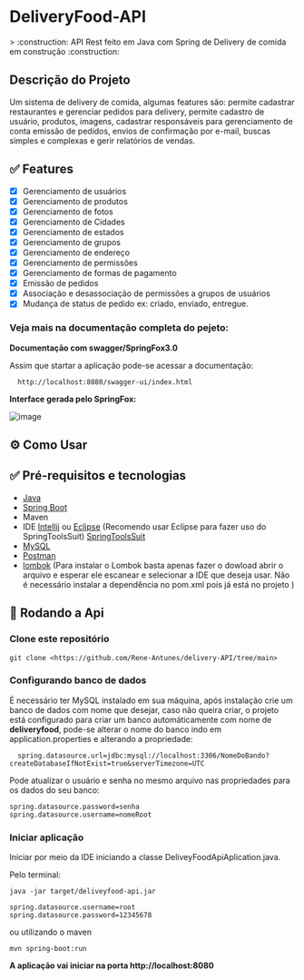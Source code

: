 <h1>DeliveryFood-API</h1> 
> :construction: API Rest feito em Java com Spring de Delivery de comida em construção :construction:

<h2 id="sobre" >Descrição do Projeto </h2>
Um sistema de delivery de comida, algumas features são: permite cadastrar restaurantes e gerenciar pedidos para delivery, permite cadastro de usuário, produtos, imagens, cadastrar responsáveis para gerenciamento de conta emissão de pedidos, envios de confirmação por e-mail, buscas simples e complexas e gerir relatórios de vendas.



<h2 id="features">✅ Features</h2>

- [x] Gerenciamento de usuários
- [x] Gerenciamento de produtos
- [x] Gerenciamento de fotos
- [x] Gerenciamento de Cidades
- [x] Gerenciamento de estados
- [x] Gerenciamento de grupos
- [x] Gerenciamento de endereço
- [x] Gerenciamento de permissões
- [x] Gerenciamento de formas de pagamento
- [x] Emissão de pedidos
- [x] Associação e desassociação de permissões a grupos de usuários
- [x] Mudança de status de pedido ex: criado, enviado, entregue.

<h3>Veja mais na documentação completa do pejeto:</h3>

**Documentação com swagger/SpringFox3.0**


Assim que startar a aplicação pode-se acessar a documentação:

```
  http://localhost:8080/swagger-ui/index.html
```

<strong>Interface gerada pelo SpringFox:</strong>

![image](https://github.com/Rene-Antunes/delivery-API/assets/93138911/dcdb6ca6-5f1b-4b0f-bdeb-0daacbf0bc8c)


<h2 id="comoUsar">⚙️ Como Usar</h2>

<h2 id="requisitos">✅ Pré-requisitos e tecnologias </h2>

- [Java](https://www.java.com/pt-BR/download/manual.jsp)
- [Spring Boot](https://spring.io/projects/spring-boot)
- Maven
- IDE [Intellij](https://www.jetbrains.com/idea/download/?section=windows) ou [Eclipse](https://www.eclipse.org/downloads/) (Recomendo usar Eclipse para fazer uso do SpringToolsSuit) [SpringToolsSuit](https://spring.io/tools)
- [MySQL](https://www.mysql.com/downloads/)
- [Postman](https://www.postman.com)
- [lombok](https://projectlombok.org/download) (Para instalar o Lombok basta apenas fazer o dowload abrir o arquivo e esperar ele escanear e selecionar a IDE que deseja usar.
  Não é necessário instalar a dependência no pom.xml pois já está no projeto
)

<h2 id="rodandoApi">🎲 Rodando a Api</h2>

<h3> Clone este repositório</h3>

```
git clone <https://github.com/Rene-Antunes/delivery-API/tree/main>
```


<h3>Configurando banco de dados</h3>
É necessário ter MySQL instalado em sua máquina, após instalação crie um banco de dados com nome que desejar, caso não queira criar, o projeto está configurado para criar um banco automáticamente com nome de <strong>deliveryfood</strong>, pode-se alterar o nome do banco indo em application.properties e alterando a propriedade:

``` 
  spring.datasource.url=jdbc:mysql://localhost:3306/NomeDoBando?createDatabaseIfNotExist=true&serverTimezone=UTC
```
Pode atualizar o usuário e senha no mesmo arquivo nas propriedades para os dados do seu banco:
``` 
spring.datasource.password=senha
spring.datasource.username=nomeRoot
```


<h3>Iniciar aplicação</h3>
Iniciar por meio da IDE iniciando a classe DeliveyFoodApiAplication.java.

Pelo terminal:
```
java -jar target/deliveyfood-api.jar
```
```
spring.datasource.username=root
spring.datasource.password=12345678
```
ou utilizando o maven

```
mvn spring-boot:run
```

**A aplicação vai iniciar na porta http://localhost:8080**




  

